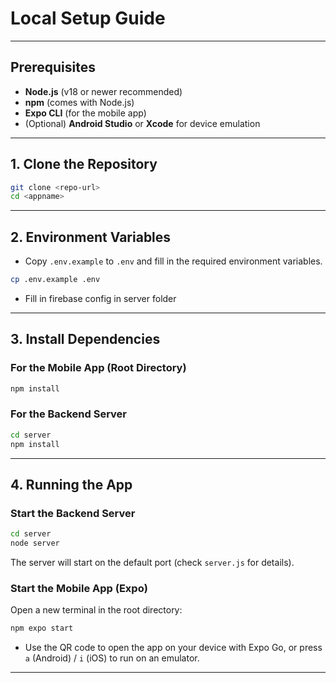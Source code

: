# Local Setup Guide

---

## Prerequisites

- **Node.js** (v18 or newer recommended)
- **npm** (comes with Node.js)
- **Expo CLI** (for the mobile app)
- (Optional) **Android Studio** or **Xcode** for device emulation

---

## 1. Clone the Repository

```bash
git clone <repo-url>
cd <appname>
```

---

## 2. Environment Variables

- Copy `.env.example` to `.env` and fill in the required environment variables.

```bash
cp .env.example .env
```
- Fill in firebase config in server folder

---

## 3. Install Dependencies

### For the Mobile App (Root Directory)

```bash
npm install
```

### For the Backend Server

```bash
cd server
npm install
```

---

## 4. Running the App

### Start the Backend Server

```bash
cd server
node server
```

The server will start on the default port (check `server.js` for details).

### Start the Mobile App (Expo)

Open a new terminal in the root directory:

```bash
npm expo start
```

- Use the QR code to open the app on your device with Expo Go, or press `a` (Android) / `i` (iOS) to run on an emulator.

---
